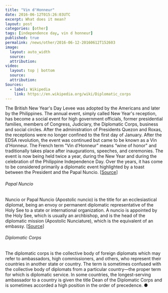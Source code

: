 ```yaml
---
title: "Vin d'Honneur"
date: 2016-06-12T015:26:03UTC
excerpt: What does it mean?
layout: post
categories: [other]
tags: [independence day, vin d honneur]
published: true
permalink: /news/other/2016-06-12-20160612T152603
image:
  layout: auto_width
  source:
  attribution:
video:
  layout: top | bottom
  source:
  attribution:
Sources:
  - label: Wikipedia
    link: https://en.wikipedia.org/wiki/Diplomatic_corps
---
```


The British New Year's Day Levee was adopted by the Americans and later by the Philippines.
The annual event, simply called New Year's reception, has become a social event for high government officials, former presidential families, members of Congress, Judiciary, the Diplomatic Corps, business and social circles.
After the administration of Presidents Quezon and Roxas, the receptions were no longer confined to the first day of January.
After the EDSA revolution, the event was continued but came to be known as a Vin d'Honneur.
The French term "Vin d’Honneur" means “wine of honor" and traditionally takes place after inaugurations, speeches, and ceremonies.
The event is now being held twice a year, during the New Year and during the celebration of the Philippine Independence Day.
Over the years, it has come to be considered primarily a diplomatic event highlighted by a toast between the President and the Papal Nuncio.
[[Source](http://www.gov.ph/2013/01/10/briefer-on-the-new-year-vin-dhonneur-2013/)]

###### Papal Nuncio

Nuncio or Papal Nuncio (Apostolic nuncio) is the title for an ecclesiastical diplomat, being an envoy or permanent diplomatic representative of the Holy See to a state or international organization.
A nuncio is appointed by the Holy See, which is usually an archbishop, and is the head of the diplomatic mission (Apostolic Nunciature), which is the equivalent of an embassy.
[[Source](https://en.wikipedia.org/wiki/Papal_diplomacy)]

###### Diplomatic Corps

The diplomatic corps is the collective body of foreign diplomats which may refer to ambassadors, high commissioners, and others, who represent their countries in another state or country.
The term is sometimes confused with the collective body of diplomats from a particular country—the proper term for which is diplomatic service.
In some countries, the longest-serving ambassador to a country is given the title Dean of the Diplomatic Corps and is sometimes accorded a high position in the order of precedence.
&#x25cf;
